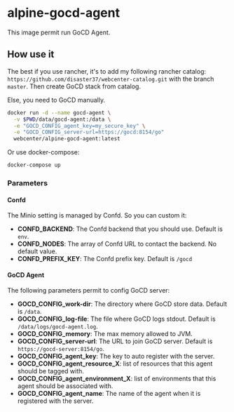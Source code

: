 alpine-gocd-agent
===============

This image permit run GoCD Agent.

## How use it

The best if you use rancher, it's to add my following rancher catalog: `https://github.com/disaster37/webcenter-catalog.git` with the branch `master`.
Then create GoCD stack from catalog.

Else, you need to GoCD manually.

```bash
docker run -d --name gocd-agent \
  -v $PWD/data/gocd-agent:/data \
  -e "GOCD_CONFIG_agent_key=my_secure_key" \
  -e "GOCD_CONFIG_server-url=https://gocd:8154/go"
  webcenter/alpine-gocd-agent:latest
```

Or use docker-compose:
```bash
docker-compose up
```



### Parameters

#### Confd

The Minio setting is managed by Confd. So you can custom it:
- **CONFD_BACKEND**: The Confd backend that you should use. Default is `env`.
- **CONFD_NODES**: The array of Confd URL to contact the backend. No default value.
- **CONFD_PREFIX_KEY**: The Confd prefix key. Default is `/gocd`


#### GoCD Agent

The following parameters permit to config GoCD server:
- **GOCD_CONFIG_work-dir**: The directory where GoCD store data. Default is `/data`.
- **GOCD_CONFIG_log-file**: The file where GoCD logs stdout. Default is `/data/logs/gocd-agent.log`.
- **GOCD_CONFIG_memory**: The max memory allowed to JVM.
- **GOCD_CONFIG_server-url**: The URL to join GoCD server. Default is `https://gocd-server:8154/go`.
- **GOCD_CONFIG_agent_key**: The key to auto register with the server.
- **GOCD_CONFIG_agent_resource_X**:  list of resources that this agent should be tagged with.
- **GOCD_CONFIG_agent_environment_X**: list of environments that this agent should be associated with.
- **GOCD_CONFIG_agent_name**: The name of the agent when it is registered with the server.

